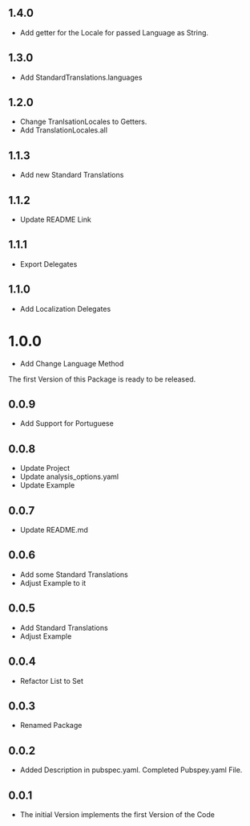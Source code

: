 ## 1.4.0

* Add getter for the Locale for passed Language as String.

## 1.3.0

* Add StandardTranslations.languages


## 1.2.0

* Change TranlsationLocales to Getters.
* Add TranslationLocales.all


## 1.1.3

* Add new Standard Translations


## 1.1.2

* Update README Link


## 1.1.1

* Export Delegates


## 1.1.0

* Add Localization Delegates


# 1.0.0

* Add Change Language Method

The first Version of this Package is ready to be released.


## 0.0.9

* Add Support for Portuguese


## 0.0.8

* Update Project
* Update analysis_options.yaml
* Update Example


## 0.0.7

* Update README.md


## 0.0.6

* Add some Standard Translations
* Adjust Example to it


## 0.0.5

* Add Standard Translations
* Adjust Example


## 0.0.4

* Refactor List to Set


## 0.0.3

* Renamed Package


## 0.0.2

* Added Description in pubspec.yaml. Completed Pubspey.yaml File.


## 0.0.1

* The initial Version implements the first Version of the Code
